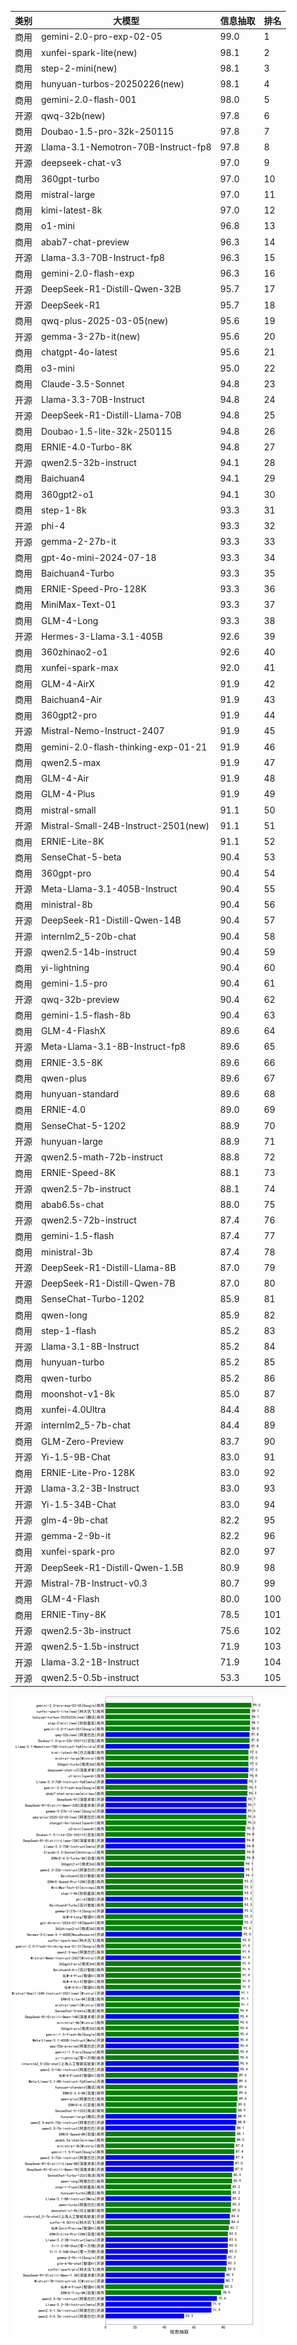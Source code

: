 
| 类别 | 大模型                         | 信息抽取 | 排名 |
|-----|------------------------------|---------|----|
|商用|gemini-2.0-pro-exp-02-05|99.0|1|
|商用|xunfei-spark-lite(new)|98.1|2|
|商用|step-2-mini(new)|98.1|3|
|商用|hunyuan-turbos-20250226(new)|98.1|4|
|商用|gemini-2.0-flash-001|98.0|5|
|开源|qwq-32b(new)|97.8|6|
|商用|Doubao-1.5-pro-32k-250115|97.8|7|
|开源|Llama-3.1-Nemotron-70B-Instruct-fp8|97.8|8|
|开源|deepseek-chat-v3|97.0|9|
|商用|360gpt-turbo|97.0|10|
|商用|mistral-large|97.0|11|
|商用|kimi-latest-8k|97.0|12|
|商用|o1-mini|96.8|13|
|商用|abab7-chat-preview|96.3|14|
|开源|Llama-3.3-70B-Instruct-fp8|96.3|15|
|商用|gemini-2.0-flash-exp|96.3|16|
|开源|DeepSeek-R1-Distill-Qwen-32B|95.7|17|
|开源|DeepSeek-R1|95.7|18|
|商用|qwq-plus-2025-03-05(new)|95.6|19|
|开源|gemma-3-27b-it(new)|95.6|20|
|商用|chatgpt-4o-latest|95.6|21|
|商用|o3-mini|95.0|22|
|商用|Claude-3.5-Sonnet|94.8|23|
|开源|Llama-3.3-70B-Instruct|94.8|24|
|开源|DeepSeek-R1-Distill-Llama-70B|94.8|25|
|商用|Doubao-1.5-lite-32k-250115|94.8|26|
|商用|ERNIE-4.0-Turbo-8K|94.8|27|
|开源|qwen2.5-32b-instruct|94.1|28|
|商用|Baichuan4|94.1|29|
|商用|360gpt2-o1|94.1|30|
|商用|step-1-8k|93.3|31|
|开源|phi-4|93.3|32|
|开源|gemma-2-27b-it|93.3|33|
|商用|gpt-4o-mini-2024-07-18|93.3|34|
|商用|Baichuan4-Turbo|93.3|35|
|商用|ERNIE-Speed-Pro-128K|93.3|36|
|商用|MiniMax-Text-01|93.3|37|
|商用|GLM-4-Long|93.3|38|
|开源|Hermes-3-Llama-3.1-405B|92.6|39|
|商用|360zhinao2-o1|92.6|40|
|商用|xunfei-spark-max|92.0|41|
|商用|GLM-4-AirX|91.9|42|
|商用|Baichuan4-Air|91.9|43|
|商用|360gpt2-pro|91.9|44|
|开源|Mistral-Nemo-Instruct-2407|91.9|45|
|商用|gemini-2.0-flash-thinking-exp-01-21|91.9|46|
|商用|qwen2.5-max|91.9|47|
|商用|GLM-4-Air|91.9|48|
|商用|GLM-4-Plus|91.9|49|
|商用|mistral-small|91.1|50|
|开源|Mistral-Small-24B-Instruct-2501(new)|91.1|51|
|商用|ERNIE-Lite-8K|91.1|52|
|商用|SenseChat-5-beta|90.4|53|
|商用|360gpt-pro|90.4|54|
|开源|Meta-Llama-3.1-405B-Instruct|90.4|55|
|商用|ministral-8b|90.4|56|
|开源|DeepSeek-R1-Distill-Qwen-14B|90.4|57|
|开源|internlm2_5-20b-chat|90.4|58|
|开源|qwen2.5-14b-instruct|90.4|59|
|商用|yi-lightning|90.4|60|
|商用|gemini-1.5-pro|90.4|61|
|开源|qwq-32b-preview|90.4|62|
|商用|gemini-1.5-flash-8b|90.4|63|
|商用|GLM-4-FlashX|89.6|64|
|开源|Meta-Llama-3.1-8B-Instruct-fp8|89.6|65|
|商用|ERNIE-3.5-8K|89.6|66|
|商用|qwen-plus|89.6|67|
|商用|hunyuan-standard|89.6|68|
|商用|ERNIE-4.0|89.0|69|
|商用|SenseChat-5-1202|88.9|70|
|开源|hunyuan-large|88.9|71|
|开源|qwen2.5-math-72b-instruct|88.8|72|
|商用|ERNIE-Speed-8K|88.1|73|
|开源|qwen2.5-7b-instruct|88.1|74|
|商用|abab6.5s-chat|88.0|75|
|开源|qwen2.5-72b-instruct|87.4|76|
|商用|gemini-1.5-flash|87.4|77|
|商用|ministral-3b|87.4|78|
|开源|DeepSeek-R1-Distill-Llama-8B|87.0|79|
|开源|DeepSeek-R1-Distill-Qwen-7B|87.0|80|
|商用|SenseChat-Turbo-1202|85.9|81|
|商用|qwen-long|85.9|82|
|商用|step-1-flash|85.2|83|
|开源|Llama-3.1-8B-Instruct|85.2|84|
|商用|hunyuan-turbo|85.2|85|
|商用|qwen-turbo|85.2|86|
|商用|moonshot-v1-8k|85.0|87|
|商用|xunfei-4.0Ultra|84.4|88|
|开源|internlm2_5-7b-chat|84.4|89|
|商用|GLM-Zero-Preview|83.7|90|
|开源|Yi-1.5-9B-Chat|83.0|91|
|商用|ERNIE-Lite-Pro-128K|83.0|92|
|开源|Llama-3.2-3B-Instruct|83.0|93|
|开源|Yi-1.5-34B-Chat|83.0|94|
|开源|glm-4-9b-chat|82.2|95|
|开源|gemma-2-9b-it|82.2|96|
|商用|xunfei-spark-pro|82.0|97|
|开源|DeepSeek-R1-Distill-Qwen-1.5B|80.9|98|
|开源|Mistral-7B-Instruct-v0.3|80.7|99|
|商用|GLM-4-Flash|80.0|100|
|商用|ERNIE-Tiny-8K|78.5|101|
|开源|qwen2.5-3b-instruct|75.6|102|
|开源|qwen2.5-1.5b-instruct|71.9|103|
|开源|Llama-3.2-1B-Instruct|71.9|104|
|开源|qwen2.5-0.5b-instruct|53.3|105|


![lin](../pic/信息抽取.png)
